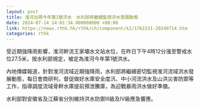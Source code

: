 ```yaml
---
layout: post
title: 淮河出現今年第1號洪水　水利部將繼續監視洪水發展動態
date: 2024-07-14 14:01:34.000000000 +08:00
link: https://news.rthk.hk/rthk/ch/component/k2/1761531-20240714.htm
categories: rthk
---
```


受近期強降雨影響，淮河幹流王家壩水文站水位，在昨日下午4時12分漲至警戒水位27.5米，按水利部規定，被定為淮河今年第1號洪水。

內地傳媒報道，針對淮河流域近期強降雨，水利部將繼續密切監視淮河流域洪水發展動態，每日會商研判，督促做好水庫安全度汛、中小河流洪水及山洪災害防禦等工作，指導調度流域骨幹水庫提前預泄騰庫，為迎戰暴雨洪水做好準備。

水利部對安徽省及江蘇省分別維持洪水防禦Ⅲ級及Ⅳ級應急響應。
